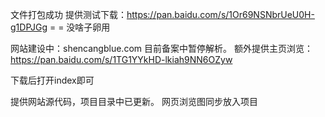 文件打包成功
提供测试下载：https://pan.baidu.com/s/1Or69NSNbrUeU0H-g1DPJGg
= = 没啥子卵用




网站建设中：shencangblue.com
目前备案中暂停解析。
额外提供主页浏览：https://pan.baidu.com/s/1TG1YYkHD-lkiah9NN6OZyw

下载后打开index即可

提供网站源代码，项目目录中已更新。
网页浏览图同步放入项目


